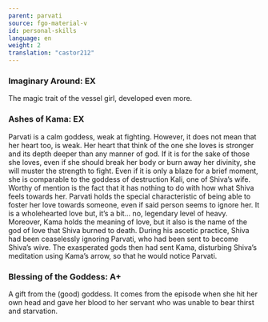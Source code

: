 ```yaml
---
parent: parvati
source: fgo-material-v
id: personal-skills
language: en
weight: 2
translation: "castor212"
---
```


### Imaginary Around: EX

The magic trait of the vessel girl, developed even more.

### Ashes of Kama: EX

Parvati is a calm goddess, weak at fighting.
However, it does not mean that her heart too, is weak.
Her heart that think of the one she loves is stronger and its depth deeper than any manner of god.
If it is for the sake of those she loves, even if she should break her body or burn away her divinity, she will muster the strength to fight.
Even if it is only a blaze for a brief moment, she is comparable to the goddess of destruction Kali, one of Shiva’s wife.
Worthy of mention is the fact that it has nothing to do with how what Shiva feels towards her.
Parvati holds the special characteristic of being able to foster her love towards someone, even if said person seems to ignore her.
It is a wholehearted love but, it’s a bit… no, legendary level of heavy.
Moreover, Kama holds the meaning of love, but it also is the name of the god of love that Shiva burned to death. During his ascetic practice, Shiva had been ceaselessly ignoring Parvati, who had been sent to become Shiva’s wive.
The exasperated gods then had sent Kama, disturbing Shiva’s meditation using Kama’s arrow, so that he would notice Parvati.

### Blessing of the Goddess: A+

A gift from the (good) goddess.
It comes from the episode when she hit her own head and gave her blood to her servant who was unable to bear thirst and starvation.
